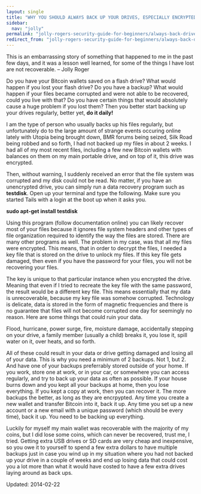 ```yaml
---
layout: single
title: "WHY YOU SHOULD ALWAYS BACK UP YOUR DRIVES, ESPECIALLY ENCRYPTED DRIVEs"
sidebar:
  nav: "jolly"
permalink: "jolly-rogers-security-guide-for-beginners/always-back-drives-especially-encrypted-drives/"
redirect_from: "jolly-rogers-security-guide-for-beginners/always-back-drives-especially-encrypted-drives"
---
```




<p>This is an embarrassing story of something that happened to me in the past few days, and it was a lesson well learned, for some of the things I have lost are not recoverable. &#8211; Jolly Roger</p>
<p>Do you have your Bitcoin wallets saved on a flash drive? What would happen if you lost your flash drive? Do you have a backup? What would happen if your files became corrupted and were not able to be recovered, could you live with that? Do you have certain things that would absolutely cause a huge problem if you lost them? Then you better start backing up your drives regularly, better yet, <strong>do it daily!</strong></p>
<p>I am the type of person who usually backs up his files regularly, but unfortunately do to the large amount of strange events occuring online lately with Utopia being brought down, BMR forums being seized, Silk Road being robbed and so forth, I had not backed up my files in about 2 weeks. I had all of my most recent files, including a few new Bitcoin wallets with balances on them on my main portable drive, and on top of it, this drive was encrypted.</p>
<p>Then, without warning, I suddenly received an error that the file system was corrupted and my disk could not be read. No matter, if you have an unencrypted drive, you can simply run a data recovery program such as <strong>testdisk</strong>. Open up your terminal and type the following. Make sure you started Tails with a login at the boot up when it asks you.</p>
<p><strong>sudo apt-get install testdisk</strong></p>
<p>Using this program (follow documentation online) you can likely recover most of your files because it ignores file system headers and other types of file organization required to identify the way the files are stored. There are many other programs as well. The problem in my case, was that all my files were encrypted. This means, that in order to decrypt the files, I needed a key file that is stored on the drive to unlock my files. If this key file gets damaged, then even if you have the password for your files, you will not be recovering your files.</p>
<p>The key is unique to that particular instance when you encrypted the drive. Meaning that even if I tried to recreate the key file with the same password, the result would be a different key file. This means essentially that my data is unrecoverable, because my key file was somehow corrupted. Technology is delicate, data is stored in the form of magnetic frequencies and there is no guarantee that files will not become corrupted one day for seemingly no reason. Here are some things that could ruin your data.</p>
<p>Flood, hurricane, power surge, fire, moisture damage, accidentally stepping on your drive, a family member (usually a child) breaks it, you lose it, spill water on it, over heats, and so forth.</p>
<p>All of these could result in your data or drive getting damaged and losing all of your data. This is why you need a minimum of 2 backups. Not 1, but 2. And have one of your backups preferrably stored outside of your home. If you work, store one at work, or in your car, or somewhere you can access regularly, and try to back up your data as often as possible. If your house burns down and you kept all your backups at home, then you lose everything. If you kept a copy at work, then you can recover it. The more backups the better, as long as they are encrpypted. Any time you create a new wallet and transfer Bitcoin into it, back it up. Any time you set up a new account or a new email with a unique password (which should be every time), back it up. You need to be backing up everything.</p>
<p>Luckily for myself my main wallet was recoverable with the majority of my coins, but I did lose some coins, which can never be recovered, trust me, I tried. Getting extra USB drives or SD cards are very cheap and inexpensive, so you owe it to yourself to spend a few extra dollars to have multiple backups just in case you wind up in my situation where you had not backed up your drive in a couple of weeks and end up losing data that could cost you a lot more than what it would have costed to have a few extra drives laying around as back ups.</p>

Updated: 2014-02-22

